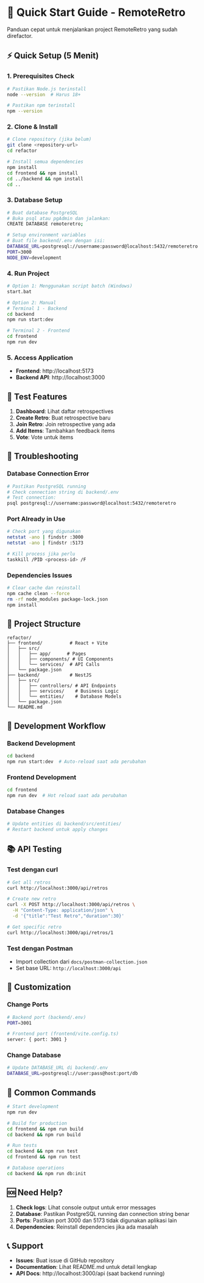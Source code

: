 # 🚀 Quick Start Guide - RemoteRetro

Panduan cepat untuk menjalankan project RemoteRetro yang sudah direfactor.

## ⚡ Quick Setup (5 Menit)

### 1. Prerequisites Check
```bash
# Pastikan Node.js terinstall
node --version  # Harus 18+

# Pastikan npm terinstall
npm --version
```

### 2. Clone & Install
```bash
# Clone repository (jika belum)
git clone <repository-url>
cd refactor

# Install semua dependencies
npm install
cd frontend && npm install
cd ../backend && npm install
cd ..
```

### 3. Database Setup
```bash
# Buat database PostgreSQL
# Buka psql atau pgAdmin dan jalankan:
CREATE DATABASE remoteretro;

# Setup environment variables
# Buat file backend/.env dengan isi:
DATABASE_URL=postgresql://username:password@localhost:5432/remoteretro
PORT=3000
NODE_ENV=development
```

### 4. Run Project
```bash
# Option 1: Menggunakan script batch (Windows)
start.bat

# Option 2: Manual
# Terminal 1 - Backend
cd backend
npm run start:dev

# Terminal 2 - Frontend
cd frontend
npm run dev
```

### 5. Access Application
- **Frontend**: http://localhost:5173
- **Backend API**: http://localhost:3000

## 🎯 Test Features

1. **Dashboard**: Lihat daftar retrospectives
2. **Create Retro**: Buat retrospective baru
3. **Join Retro**: Join retrospective yang ada
4. **Add Items**: Tambahkan feedback items
5. **Vote**: Vote untuk items

## 🔧 Troubleshooting

### Database Connection Error
```bash
# Pastikan PostgreSQL running
# Check connection string di backend/.env
# Test connection:
psql postgresql://username:password@localhost:5432/remoteretro
```

### Port Already in Use
```bash
# Check port yang digunakan
netstat -ano | findstr :3000
netstat -ano | findstr :5173

# Kill process jika perlu
taskkill /PID <process-id> /F
```

### Dependencies Issues
```bash
# Clear cache dan reinstall
npm cache clean --force
rm -rf node_modules package-lock.json
npm install
```

## 📁 Project Structure

```
refactor/
├── frontend/          # React + Vite
│   ├── src/
│   │   ├── app/      # Pages
│   │   ├── components/ # UI Components
│   │   └── services/  # API Calls
│   └── package.json
├── backend/           # NestJS
│   ├── src/
│   │   ├── controllers/ # API Endpoints
│   │   ├── services/    # Business Logic
│   │   └── entities/    # Database Models
│   └── package.json
└── README.md
```

## 🚀 Development Workflow

### Backend Development
```bash
cd backend
npm run start:dev  # Auto-reload saat ada perubahan
```

### Frontend Development
```bash
cd frontend
npm run dev  # Hot reload saat ada perubahan
```

### Database Changes
```bash
# Update entities di backend/src/entities/
# Restart backend untuk apply changes
```

## 📚 API Testing

### Test dengan curl
```bash
# Get all retros
curl http://localhost:3000/api/retros

# Create new retro
curl -X POST http://localhost:3000/api/retros \
  -H "Content-Type: application/json" \
  -d '{"title":"Test Retro","duration":30}'

# Get specific retro
curl http://localhost:3000/api/retros/1
```

### Test dengan Postman
- Import collection dari `docs/postman-collection.json`
- Set base URL: `http://localhost:3000/api`

## 🎨 Customization

### Change Ports
```bash
# Backend port (backend/.env)
PORT=3001

# Frontend port (frontend/vite.config.ts)
server: { port: 3001 }
```

### Change Database
```bash
# Update DATABASE_URL di backend/.env
DATABASE_URL=postgresql://user:pass@host:port/db
```

## 📝 Common Commands

```bash
# Start development
npm run dev

# Build for production
cd frontend && npm run build
cd backend && npm run build

# Run tests
cd backend && npm run test
cd frontend && npm run test

# Database operations
cd backend && npm run db:init
```

## 🆘 Need Help?

1. **Check logs**: Lihat console output untuk error messages
2. **Database**: Pastikan PostgreSQL running dan connection string benar
3. **Ports**: Pastikan port 3000 dan 5173 tidak digunakan aplikasi lain
4. **Dependencies**: Reinstall dependencies jika ada masalah

## 📞 Support

- **Issues**: Buat issue di GitHub repository
- **Documentation**: Lihat README.md untuk detail lengkap
- **API Docs**: http://localhost:3000/api (saat backend running) 